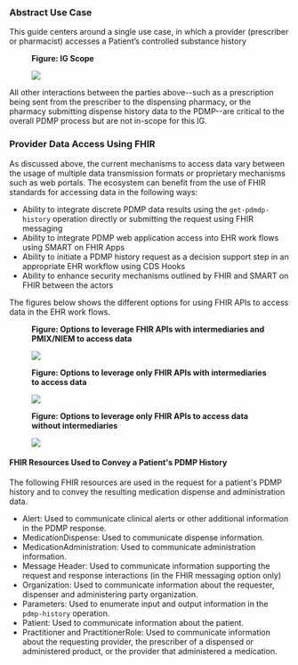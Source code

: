 ### Abstract Use Case
This guide centers around a single use case, in which a provider (prescriber or pharmacist) accesses a Patient’s controlled substance history

<div>
<figure class="figure">
<figcaption class="figure-caption"><strong>Figure: IG Scope</strong></figcaption>
  <p>
  <img src="pdmp-overview-scope.png" style="float:none">  
  </p>
</figure>
</div>

All other interactions between the parties above--such as a prescription being sent from the prescriber to the dispensing pharmacy, or the pharmacy submitting dispense history data to the PDMP--are critical to the overall PDMP process but are not in-scope for this IG. 

<p></p>

### Provider Data Access Using FHIR

As discussed above, the current mechanisms to access data vary between the usage of multiple data transmission formats or proprietary mechanisms such as web portals. The  ecosystem can benefit from the use of FHIR standards for accessing  data in the following ways:

* Ability to integrate discrete PDMP data results using the `get-pdmdp-history` operation directly or submitting the request using FHIR messaging
* Ability to integrate PDMP web application access into EHR work flows using SMART on FHIR Apps
* Ability to initiate a PDMP history request as a decision support step in an appropriate EHR workflow using CDS Hooks
* Ability to enhance security mechanisms outlined by FHIR and SMART on FHIR between the  actors

<p></p>

The figures below shows the different options for using FHIR APIs to access data in the EHR work flows.

<div>
<figure class="figure">
<figcaption class="figure-caption"><strong>Figure: Options to leverage FHIR APIs with intermediaries and PMIX/NIEM to access  data</strong></figcaption>
  <p>
  <img src="pdmp-data-access-fhir-1.png" style="float:none">  
  </p>
</figure>
</div>

<div>
<figure class="figure">
<figcaption class="figure-caption"><strong>Figure: Options to leverage only FHIR APIs with intermediaries to access  data</strong></figcaption>
  <p>
  <img src="pdmp-data-access-fhir-2.png" style="float:none">  
  </p>
</figure>
</div>

<div>
<figure class="figure">
<figcaption class="figure-caption"><strong>Figure: Options to leverage only FHIR APIs to access  data without intermediaries</strong></figcaption>
  <p>
  <img src="pdmp-data-access-fhir-3.png" style="float:none">  
  </p>
</figure>
</div>

<p></p>

#### FHIR Resources Used to Convey a Patient's PDMP History

The following FHIR resources are used in the request for a patient's PDMP history and to convey the resulting medication dispense and administration data.

* Alert: Used to communicate clinical alerts or other additional information in the PDMP response.
* MedicationDispense: Used to communicate dispense information.
* MedicationAdministration: Used to communicate administration information.
* Message Header: Used to communicate information supporting the request and response interactions (in the FHIR messaging option only)
* Organization: Used to communicate information about the requester, dispenser and administering party organization.
* Parameters: Used to enumerate input and output information in the `pdmp-history` operation.
* Patient: Used to communicate information about the patient.
* Practitioner and PractitionerRole: Used to communicate information about the requesting provider, the prescriber of a dispensed or administered product, or the provider that administered a medication.


